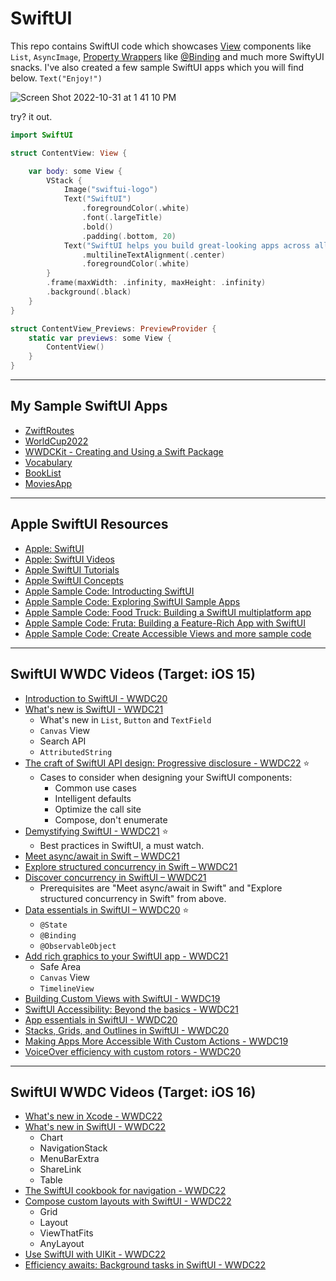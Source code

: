 # SwiftUI

This repo contains SwiftUI code which showcases [View](https://developer.apple.com/documentation/swiftui/view) components like `List`, `AsyncImage`, [Property Wrappers](https://developer.apple.com/documentation/swiftui/model-data) like [@Binding](binding.md) and much more SwiftyUI snacks. I've also created a few sample SwiftUI apps which you will find below. `Text("Enjoy!")`

![Screen Shot 2022-10-31 at 1 41 10 PM](https://user-images.githubusercontent.com/1819208/199073709-5de1df03-9e64-44c4-8784-cfe6f9177dca.png)


try? it out. 

```swift
import SwiftUI

struct ContentView: View {

    var body: some View {
        VStack {
            Image("swiftui-logo")
            Text("SwiftUI")
                .foregroundColor(.white)
                .font(.largeTitle)
                .bold()
                .padding(.bottom, 20)
            Text("SwiftUI helps you build great-looking apps across all Apple platforms with the power of Swift — and surprisingly little code. You can bring even better experiences to everyone, on any Apple device, using just one set of tools and APIs.")
                .multilineTextAlignment(.center)
                .foregroundColor(.white)
        }
        .frame(maxWidth: .infinity, maxHeight: .infinity)
        .background(.black)
    }
}

struct ContentView_Previews: PreviewProvider {
    static var previews: some View {
        ContentView()
    }
}
```

***

## My Sample SwiftUI Apps 

* [ZwiftRoutes](https://github.com/alexpaul/ZwiftRoutes/)
* [WorldCup2022](https://github.com/alexpaul/WorldCup2022/)
* [WWDCKit - Creating and Using a Swift Package](https://github.com/alexpaul/WWDCKit)
* [Vocabulary](https://github.com/alexpaul/Vocabulary/)
* [BookList](https://github.com/alexpaul/BookList/)
* [MoviesApp](https://github.com/alexpaul/phanmovies)

***

## Apple SwiftUI Resources 

* [Apple: SwiftUI](https://developer.apple.com/xcode/swiftui/)
* [Apple: SwiftUI Videos](https://developer.apple.com/videos/all-videos/?q=swiftui)
* [Apple SwiftUI Tutorials](https://developer.apple.com/tutorials/swiftui)
* [Apple SwiftUI Concepts](https://developer.apple.com/tutorials/swiftui-concepts)
* [Apple Sample Code: Introducting SwiftUI](https://developer.apple.com/tutorials/SwiftUI)
* [Apple Sample Code: Exploring SwiftUI Sample Apps](https://developer.apple.com/tutorials/Sample-Apps)
* [Apple Sample Code: Food Truck: Building a SwiftUI multiplatform app](https://developer.apple.com/documentation/swiftui/food_truck_building_a_swiftui_multiplatform_app)
* [Apple Sample Code: Fruta: Building a Feature-Rich App with SwiftUI](https://developer.apple.com/documentation/swiftui/fruta_building_a_feature-rich_app_with_swiftui)
* [Apple Sample Code: Create Accessible Views and more sample code](https://developer.apple.com/documentation/swiftui/creating_accessible_views)

***

## SwiftUI WWDC Videos (Target: iOS 15)

* [Introduction to SwiftUI - WWDC20](https://developer.apple.com/videos/play/wwdc2020/10119)
* [What's new is SwiftUI - WWDC21](https://developer.apple.com/videos/play/wwdc2021/10018/)
  * What's new in `List`, `Button` and `TextField`
  * `Canvas` View
  * Search API
  * `AttributedString`
* [The craft of SwiftUI API design: Progressive disclosure - WWDC22](https://developer.apple.com/videos/play/wwdc2022/10059/) ⭐️
  * Cases to consider when designing your SwiftUI components: 
    * Common use cases
    * Intelligent defaults
    * Optimize the call site
    * Compose, don't enumerate
* [Demystifying SwiftUI - WWDC21](https://developer.apple.com/videos/play/wwdc2021/10022/) ⭐️
  * Best practices in SwiftUI, a must watch.
* [Meet async/await in Swift – WWDC21](https://developer.apple.com/videos/play/wwdc2021/10132/)
* [Explore structured concurrency in Swift – WWDC21](https://developer.apple.com/videos/play/wwdc2021/10134/)
* [Discover concurrency in SwiftUI – WWDC21](https://developer.apple.com/videos/play/wwdc2021/10019/)
  * Prerequisites are "Meet async/await in Swift" and "Explore structured concurrency in Swift" from above.
* [Data essentials in SwiftUI – WWDC20](https://developer.apple.com/videos/play/wwdc2020/10040/) ⭐️
  * `@State`
  * `@Binding`
  * `@ObservableObject`
* [Add rich graphics to your SwiftUI app - WWDC21](https://developer.apple.com/videos/play/wwdc2021/10021/)
  * Safe Area
  * `Canvas` View 
  * `TimelineView`
* [Building Custom Views with SwiftUI - WWDC19](https://developer.apple.com/videos/play/wwdc2019/237/) 
* [SwiftUI Accessibility: Beyond the basics - WWDC21](https://developer.apple.com/videos/play/wwdc2021/10119/) 
* [App essentials in SwiftUI - WWDC20](https://developer.apple.com/videos/play/wwdc2020/10037)
* [Stacks, Grids, and Outlines in SwiftUI - WWDC20](https://developer.apple.com/videos/play/wwdc2020/10031) 
* [Making Apps More Accessible With Custom Actions - WWDC19](https://developer.apple.com/videos/play/wwdc2019/250) 
* [VoiceOver efficiency with custom rotors - WWDC20](https://developer.apple.com/videos/play/wwdc2020/10116) 

***

## SwiftUI WWDC Videos (Target: iOS 16)

* [What's new in Xcode - WWDC22](https://developer.apple.com/videos/play/wwdc2022/110427/)
* [What's new in SwiftUI - WWDC22](https://developer.apple.com/videos/play/wwdc2022/10052/)
  * Chart
  * NavigationStack
  * MenuBarExtra
  * ShareLink
  * Table
* [The SwiftUI cookbook for navigation - WWDC22](https://developer.apple.com/videos/play/wwdc2022/10054/) 
* [Compose custom layouts with SwiftUI - WWDC22](https://developer.apple.com/videos/play/wwdc2022/10056/)
  * Grid
  * Layout
  * ViewThatFits
  * AnyLayout
* [Use SwiftUI with UIKit - WWDC22](https://developer.apple.com/videos/play/wwdc2022/10072/) 
* [Efficiency awaits: Background tasks in SwiftUI - WWDC22](https://developer.apple.com/videos/play/wwdc2022/10142/) 


